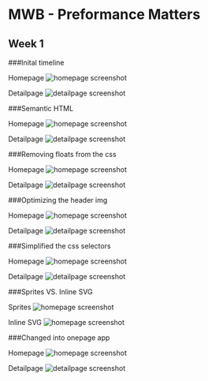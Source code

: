 # MWB - Preformance Matters

## Week 1

###Inital timeline

Homepage
![homepage screenshot](https://raw.githubusercontent.com/wasknijper/looklive-server/student/maaike/timeline-ss/initial-timeline-home.png)

Detailpage
![detailpage screenshot](https://raw.githubusercontent.com/wasknijper/looklive-server/student/maaike/timeline-ss/initial-timeline-detail.png)

###Semantic HTML

Homepage
![homepage screenshot](https://raw.githubusercontent.com/wasknijper/looklive-server/student/maaike/timeline-ss/001-home.png)

Detailpage
![detailpage screenshot](https://raw.githubusercontent.com/wasknijper/looklive-server/student/maaike/timeline-ss/001-detail.png)

###Removing floats from the css

Homepage
![homepage screenshot](https://raw.githubusercontent.com/wasknijper/looklive-server/student/maaike/timeline-ss/002-noFloats-home.png)

Detailpage
![detailpage screenshot](https://raw.githubusercontent.com/wasknijper/looklive-server/student/maaike/timeline-ss/002-noFloats-detail.png)

###Optimizing the header img

Homepage
![homepage screenshot](https://raw.githubusercontent.com/wasknijper/looklive-server/student/maaike/timeline-ss/003-png2jpg-home.png)

Detailpage
![detailpage screenshot](https://raw.githubusercontent.com/wasknijper/looklive-server/student/maaike/timeline-ss/003-png2jpg-detail.png)

###Simplified the css selectors

Homepage
![homepage screenshot](https://raw.githubusercontent.com/wasknijper/looklive-server/student/maaike/timeline-ss/004-simplifyCss-home.png)

Detailpage
![detailpage screenshot](https://raw.githubusercontent.com/wasknijper/looklive-server/student/maaike/timeline-ss/004-simplifyCss-detail.png)

###Sprites VS. Inline SVG

Sprites
![homepage screenshot](https://raw.githubusercontent.com/wasknijper/looklive-server/student/maaike/timeline-ss/005-sprites-home.png)

Inline SVG
![homepage screenshot](https://raw.githubusercontent.com/wasknijper/looklive-server/student/maaike/timeline-ss/005-inlineSvg-home.png)

###Changed into onepage app

Homepage
![homepage screenshot](https://raw.githubusercontent.com/wasknijper/looklive-server/student/maaike/timeline-ss/006-onepage.png)

Detailpage
![detailpage screenshot](https://raw.githubusercontent.com/wasknijper/looklive-server/student/maaike/timeline-ss/006-onepage-detail.png)
